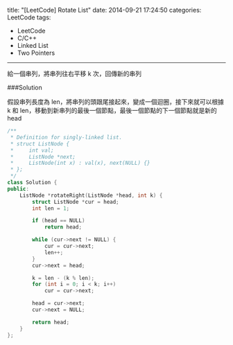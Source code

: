 title: "[LeetCode] Rotate List"
date: 2014-09-21 17:24:50
categories: LeetCode
tags:
- LeetCode
- C/C++
- Linked List
- Two Pointers
---
給一個串列，將串列往右平移 k 次，回傳新的串列

<!-- more -->

###Solution

假設串列長度為 len，將串列的頭跟尾接起來，變成一個迴圈，接下來就可以根據 k 和 len，移動到新串列的最後一個節點，最後一個節點的下一個節點就是新的 head


``` c++
/**
 * Definition for singly-linked list.
 * struct ListNode {
 *     int val;
 *     ListNode *next;
 *     ListNode(int x) : val(x), next(NULL) {}
 * };
 */
class Solution {
public:
    ListNode *rotateRight(ListNode *head, int k) {
        struct ListNode *cur = head;
        int len = 1;

        if (head == NULL)
            return head;

        while (cur->next != NULL) {
            cur = cur->next;
            len++;
        }
        cur->next = head;

        k = len - (k % len);
        for (int i = 0; i < k; i++)
            cur = cur->next;

        head = cur->next;
        cur->next = NULL;

        return head;
    }
};
```

